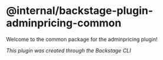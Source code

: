 # @internal/backstage-plugin-adminpricing-common

Welcome to the common package for the adminpricing plugin!

_This plugin was created through the Backstage CLI_
